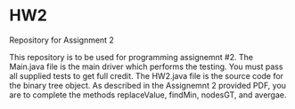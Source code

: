 # HW2
Repository for Assignment 2

This repository is to be used for programming assignemnt #2. The Main.java file is the main driver which performs the testing. You must pass all supplied tests to get full credit. The HW2.java file is the source code for the binary tree object. As described in the Assignemnt 2 provided PDF, you are to complete the methods replaceValue, findMin, nodesGT, and avergae. 

